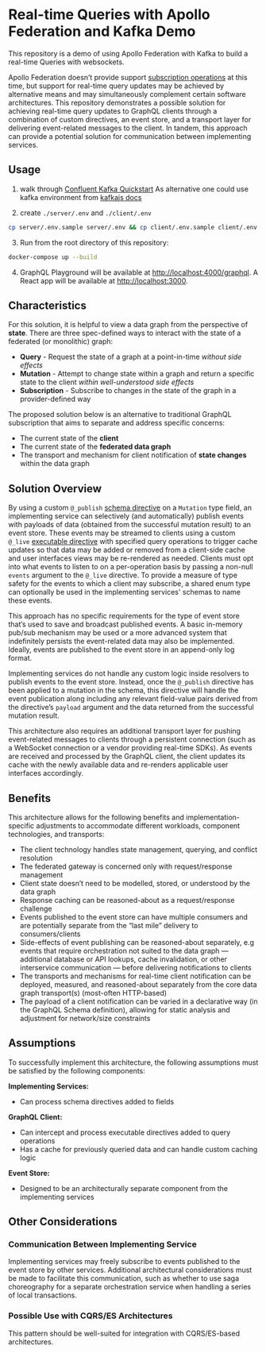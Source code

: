 # Real-time Queries with Apollo Federation and Kafka Demo
This repository is a demo of using Apollo Federation with Kafka to build a real-time Queries with websockets.

Apollo Federation doesn’t provide support [subscription operations](https://www.apollographql.com/docs/apollo-server/data/subscriptions/) at this time, but support for real-time query updates may be achieved by alternative means and may simultaneously complement certain software architectures. This repository demonstrates a possible solution for achieving real-time query updates to GraphQL clients through a combination of custom directives, an event store, and a transport layer for delivering event-related messages to the client. In tandem, this approach can provide a potential solution for communication between implementing services.


## Usage

1. walk through [Confluent Kafka Quickstart](https://docs.confluent.io/platform/current/quickstart/ce-docker-quickstart.html#ce-docker-quickstart) 
As alternative one could use kafka environment from [kafkajs docs](https://kafka.js.org/docs/development-environment)

2. create `./server/.env` and `./client/.env`
```sh
cp server/.env.sample server/.env && cp client/.env.sample client/.env
```
3. Run from the root directory of this repository:
```sh
docker-compose up --build
```
4. GraphQL Playground will be available at [http://localhost:4000/graphql](http://localhost:4000/graphql).
A React app will be available at [http://localhost:3000](http://localhost:3000).
 
## Characteristics

For this solution, it is helpful to view a data graph from the perspective of **state**. There are three spec-defined ways to interact with the state of a federated (or monolithic) graph:

- **Query** - Request the state of a graph at a point-in-time *without side effects*
- **Mutation** - Attempt to change state within a graph and return a specific state to the client *within well-understood side effects*
- **Subscription** - Subscribe to changes in the state of the graph in a provider-defined way

The proposed solution below is an alternative to traditional GraphQL subscription that aims to separate and address specific concerns:

- The current state of the **client**
- The current state of the **federated data graph**
- The transport and mechanism for client notification of **state changes** within the data graph

## Solution Overview

By using a custom `@_publish` [schema directive](https://spec.graphql.org/June2018/#TypeSystemDirectiveLocation) on a `Mutation` type field, an implementing service can selectively (and automatically) publish events with payloads of data (obtained from the successful mutation result) to an event store. These events may be streamed to clients using a custom `@_live` [executable directive](https://spec.graphql.org/June2018/#ExecutableDirectiveLocation) with specified query operations to trigger cache updates so that data may be added or removed from a client-side cache and user interfaces views may be re-rendered as needed. Clients must opt into what events to listen to on a per-operation basis by passing a non-null `events` argument to the `@_live` directive. To provide a measure of type safety for the events to which a client may subscribe, a shared enum type can optionally be used in the implementing services' schemas to name these events.

This approach has no specific requirements for the type of event store that’s used to save and broadcast published events. A basic in-memory pub/sub mechanism may be used or a more advanced system that indefinitely persists the event-related data may also be implemented. Ideally, events are published to the event store in an append-only log format.

Implementing services do not handle any custom logic inside resolvers to publish events to the event store. Instead, once the `@_publish` directive has been applied to a mutation in the schema, this directive will handle the event publication along including any relevant field-value pairs derived from the directive’s `payload` argument and the data returned from the successful mutation result.

This architecture also requires an additional transport layer for pushing event-related messages to clients through a persistent connection (such as a WebSocket connection or a vendor providing real-time SDKs). As events are received and processed by the GraphQL client, the client updates its cache with the newly available data and re-renders applicable user interfaces accordingly.

## Benefits

This architecture allows for the following benefits and implementation-specific adjustments to accommodate different workloads, component technologies, and transports:

- The client technology handles state management, querying, and conflict resolution
- The federated gateway is concerned only with request/response management
- Client state doesn’t need to be modelled, stored, or understood by the data graph
- Response caching can be reasoned-about as a request/response challenge
- Events published to the event store can have multiple consumers and are potentially separate from the “last mile” delivery to consumers/clients
- Side-effects of event publishing can be reasoned-about separately, e.g events that require orchestration not suited to the data graph — additional database or API lookups, cache invalidation, or other interservice communication — before delivering notifications to clients
- The transports and mechanisms for real-time client notification can be deployed, measured, and reasoned-about separately from the core data graph transport(s) (most-often HTTP-based)
- The payload of a client notification can be varied in a declarative way (in the GraphQL Schema definition), allowing for static analysis and adjustment for network/size constraints

## Assumptions

To successfully implement this architecture, the following assumptions must be satisfied by the following components:

**Implementing Services:**

- Can process schema directives added to fields

**GraphQL Client:**

- Can intercept and process executable directives added to query operations
- Has a cache for previously queried data and can handle custom caching logic

**Event Store:**

- Designed to be an architecturally separate component from the implementing services

## Other Considerations

### Communication Between Implementing Service

Implementing services may freely subscribe to events published to the event store by other services. Additional architectural considerations must be made to facilitate this communication, such as whether to use saga choreography for a separate orchestration service when handling a series of local transactions.

### Possible Use with CQRS/ES Architectures

This pattern should be well-suited for integration with CQRS/ES-based architectures.
